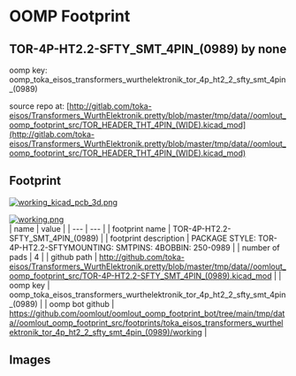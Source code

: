 # OOMP Footprint  
## TOR-4P-HT2.2-SFTY_SMT_4PIN_(0989)  by none  
  
oomp key: oomp_toka_eisos_transformers_wurthelektronik_tor_4p_ht2_2_sfty_smt_4pin_(0989)  
  
source repo at: [http://gitlab.com/toka-eisos/Transformers_WurthElektronik.pretty/blob/master/tmp/data//oomlout_oomp_footprint_src/TOR_HEADER_THT_4PIN_(WIDE).kicad_mod](http://gitlab.com/toka-eisos/Transformers_WurthElektronik.pretty/blob/master/tmp/data//oomlout_oomp_footprint_src/TOR_HEADER_THT_4PIN_(WIDE).kicad_mod)  
## Footprint  
  
[![working_kicad_pcb_3d.png](working_kicad_pcb_3d_600.png)](working_kicad_pcb_3d.png)  
  
[![working.png](working_600.png)](working.png)  
| name | value | 
| --- | --- | 
| footprint name | TOR-4P-HT2.2-SFTY_SMT_4PIN_(0989) | 
| footprint description | PACKAGE STYLE: TOR-4P-HT2.2-SFTYMOUNTING: SMTPINS: 4BOBBIN: 250-0989 | 
| number of pads | 4 | 
| github path | http://github.com/toka-eisos/Transformers_WurthElektronik.pretty/blob/master/tmp/data//oomlout_oomp_footprint_src/TOR-4P-HT2.2-SFTY_SMT_4PIN_(0989).kicad_mod | 
| oomp key | oomp_toka_eisos_transformers_wurthelektronik_tor_4p_ht2_2_sfty_smt_4pin_(0989) | 
| oomp bot github | https://github.com/oomlout/oomlout_oomp_footprint_bot/tree/main/tmp/data//oomlout_oomp_footprint_src/footprints/toka_eisos_transformers_wurthelektronik_tor_4p_ht2_2_sfty_smt_4pin_(0989)/working | 
## Images  
